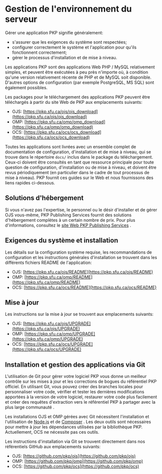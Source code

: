 # Gestion de l'environnement du serveur

Gérer une application PKP signifie généralement:

* s'assurer que les exigences du système sont respectées;
* configurer correctement le système et l'application pour qu'ils fonctionnent correctement;
* gérer le processus d'installation et de mise à niveau.

Les applications PKP sont des applications Web PHP / MySQL relativement simples, et peuvent être exécutées à peu près n'importe où, à condition qu'une version relativement récente de PHP et de MySQL soit disponible. D'autres options de configuration (par exemple PostgreSQL, MS SQL) sont également possibles.

Les packages pour le téléchargement  des applications PKP peuvent être téléchargés à partir du site Web de PKP aux emplacements suivants:

* OJS: [https://pkp.sfu.ca/ojs/ojs_download](https://pkp.sfu.ca/ojs/ojs_download)
* OMP: [https://pkp.sfu.ca/omp/omp_download](https://pkp.sfu.ca/omp/omp_download)
* OCS: [https://pkp.sfu.ca/ocs/ocs_download](https://pkp.sfu.ca/ocs/ocs_download)

Toutes les applications sont livrées avec un ensemble complet de documentation de configuration, d'installation et de mise à niveau, qui se trouve dans le répertoire `docs/` inclus dans le package du téléchargement. Ceux-ci doivent être consultés en tant que ressource principale pour toute question de configuration, d'installation ou de mise à niveau, et doivent être revus périodiquement (en particulier dans le cadre de tout processus de mise à niveau). PKP fournit ces guides sur le Web et nous fournissons des liens rapides ci-dessous.

## Solutions d'hébergement

Si vous n'avez pas l'expertise, le personnel ou le désir d'installer et de gérer OJS vous-même, PKP Publishing Services fournit des solutions d'hébergement complètes à un certain nombre de prix. Pour plus d'informations, consultez le [site Web PKP Publishing Services](https://pkpservices.sfu.ca) .

## Exigences du système et installation

Les détails sur la configuration système requise, les recommandations de configuration et les instructions générales d'installation se trouvent dans les différents fichiers README de l'application:

* OJS: [https://pkp.sfu.ca/ojs/README](https://pkp.sfu.ca/ojs/README)
* OMP: [https://pkp.sfu.ca/omp/README](https://pkp.sfu.ca/omp/README)
* OCS: [https://pkp.sfu.ca/ocs/README](https://pkp.sfu.ca/ocs/README)

## Mise à jour

Les instructions sur la mise à jour se trouvent aux emplacements suivants:

* OJS: [https://pkp.sfu.ca/ojs/UPGRADE](https://pkp.sfu.ca/ojs/UPGRADE)
* OMP: [https://pkp.sfu.ca/omp/UPGRADE](https://pkp.sfu.ca/omp/UPGRADE)
* OCS: [https://pkp.sfu.ca/ocs/UPGRADE](https://pkp.sfu.ca/ocs/UPGRADE)

## Installation et gestion des applications via Git

L'utilisation de Git pour gérer votre logiciel PKP vous donne un meilleur contrôle sur les mises à jour et les corrections de bogues du référentiel PKP officiel. En utilisant Git, vous pouvez créer des branches locales pour personnaliser votre code, vérifier et tester les dernières modifications apportées à la version de votre logiciel, restaurer votre code plus facilement et créer des requêtes d'extraction vers le référentiel PKP à partager avec la plus large communauté .

Les installations OJS et OMP gérées avec Git nécessitent l'installation et l'utilisation de [Node.js](https://nodejs.org/en/) et de [Composer](https://getcomposer.org/) . Les deux outils sont nécessaires pour mettre à jour les dépendances utilisées par la bibliothèque PKP. Actuellement, OCS ne nécessite pas ces outils.

Les instructions d'installation via Git se trouvent directement dans nos référentiels GitHub aux emplacements suivants:

* OJS: [https://github.com/pkp/ojs](https://github.com/pkp/ojs)
* OMP: [https://github.com/pkp/omp](https://github.com/pkp/omp)
* OCS: [https://github.com/pkp/ocs](https://github.com/pkp/ocs)
